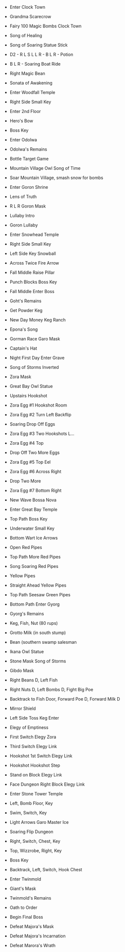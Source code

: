 * Enter Clock Town
* Grandma Scarecrow
* Fairy 100 Magic Bombs Clock Town
* Song of Healing
* Song of Soaring Statue Stick
* D2 - R L S L L R - B L R - Potion
* B L R - Soaring Boat Ride
* Right Magic Bean
* Sonata of Awakening
* Enter Woodfall Temple
* Right Side Small Key
* Enter 2nd Floor
* Hero's Bow
* Boss Key
* Enter Odolwa
* Odolwa's Remains
* Bottle Target Game
* Mountain Village Owl Song of Time

* Soar Mountain Village, smash snow for bombs
* Enter Goron Shrine
* Lens of Truth
* R L R Goron Mask
* Lullaby Intro
* Goron Lullaby
* Enter Snowhead Temple
* Right Side Small Key
* Left Side Key Snowball
* Across Twice Fire Arrow
* Fall Middle Raise Pillar
* Punch Blocks Boss Key
* Fall Middle Enter Boss
* Goht's Remains
* Get Powder Keg

* New Day Money Keg Ranch
* Epona's Song
* Gorman Race Garo Mask
* Captain's Hat
* Night First Day Enter Grave
* Song of Storms Inverted
* Zora Mask
* Great Bay Owl Statue
* Upstairs Hookshot
* Zora Egg #1 Hookshot Room
* Zora Egg #2 Turn Left Backflip
* Soaring Drop Off Eggs
* Zora Egg #3 Two Hookshots L...
* Zora Egg #4 Top
* Drop Off Two More Eggs
* Zora Egg #5 Top Eel
* Zora Egg #6 Across Right
* Drop Two More
* Zora Egg #7 Bottom Right
* New Wave Bossa Nova
* Enter Great Bay Temple
* Top Path Boss Key
* Underwater Small Key
* Bottom Wart Ice Arrows
* Open Red Pipes
* Top Path More Red Pipes
* Song Soaring Red Pipes
* Yellow Pipes
* Straight Ahead Yellow Pipes
* Top Path Seesaw Green Pipes
* Bottom Path Enter Gyorg
* Gyorg's Remains
* Keg, Fish, Nut (80 rups)
* Grotto Milk (in south stump)
* Bean (southern swamp salesman
* Ikana Owl Statue
* Stone Mask Song of Storms
* Gibdo Mask
* Right Beans D, Left Fish
* Right Nuts D, Left Bombs D, Fight Big Poe
* Backtrack to Fish Door, Forward Poe D, Forward Milk D
* Mirror Shield
* Left Side Toss Keg Enter
* Elegy of Emptiness
* First Switch Elegy Zora
* Third Switch Elegy Link
* Hookshot 1st Switch Elegy Link
* Hookshot Hookshot Step
* Stand on Block Elegy Link
* Face Dungeon Right Block Elegy Link
* Enter Stone Tower Temple
* Left, Bomb Floor, Key
* Swim, Switch, Key
* Light Arrows Garo Master Ice
* Soaring Flip Dungeon
* Right, Switch, Chest, Key
* Top, Wizzrobe, Right, Key
* Boss Key
* Backtrack, Left, Switch, Hook Chest
* Enter Twinmold
* Giant's Mask
* Twinmold's Remains
* Oath to Order
* Begin Final Boss
* Defeat Majora's Mask
* Defeat Majora's Incarnation
* Defeat Marora's Wrath
